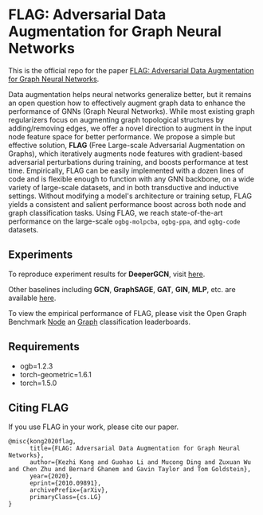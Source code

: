 # FLAG: Adversarial Data Augmentation for Graph Neural Networks

This is the official repo for the paper [FLAG: Adversarial Data Augmentation for Graph Neural Networks](https://arxiv.org/abs/2010.09891).

Data augmentation helps neural networks generalize better, but it remains an open question how to effectively augment graph data to enhance the performance of GNNs (Graph Neural Networks). While most existing graph regularizers focus on augmenting graph topological structures by adding/removing edges, we offer a novel direction to augment in the input node feature space for better performance. We propose a simple but effective solution, **FLAG** (Free Large-scale Adversarial Augmentation on Graphs), which iteratively augments node features with gradient-based adversarial perturbations during training, and boosts performance at test time. Empirically, FLAG can be easily implemented with a dozen lines of code and is flexible enough to function with any GNN backbone, on a wide variety of large-scale datasets, and in both transductive and inductive settings. Without modifying a model's architecture or training setup, FLAG yields a consistent and salient performance boost across both node and graph classification tasks. Using FLAG, we reach state-of-the-art performance on the large-scale `ogbg-molpcba`, `ogbg-ppa`, and `ogbg-code` datasets.

## Experiments

To reproduce experiment results for **DeeperGCN**, visit [here](https://github.com/devnkong/FLAG/tree/main/deep_gcns_torch/examples/ogb).

Other baselines including **GCN**, **GraphSAGE**, **GAT**, **GIN**, **MLP**, etc. are available [here](https://github.com/devnkong/FLAG/tree/main/ogb).

To view the empirical performance of FLAG, please visit the Open Graph Benchmark [Node](https://ogb.stanford.edu/docs/leader_nodeprop/) an [Graph](https://ogb.stanford.edu/docs/leader_graphprop/) classification leaderboards.

## Requirements
  - ogb=1.2.3
  - torch-geometric=1.6.1
  - torch=1.5.0

## Citing FLAG

If you use FLAG in your work, please cite our paper.

```
@misc{kong2020flag,
      title={FLAG: Adversarial Data Augmentation for Graph Neural Networks}, 
      author={Kezhi Kong and Guohao Li and Mucong Ding and Zuxuan Wu and Chen Zhu and Bernard Ghanem and Gavin Taylor and Tom Goldstein},
      year={2020},
      eprint={2010.09891},
      archivePrefix={arXiv},
      primaryClass={cs.LG}
}
```
